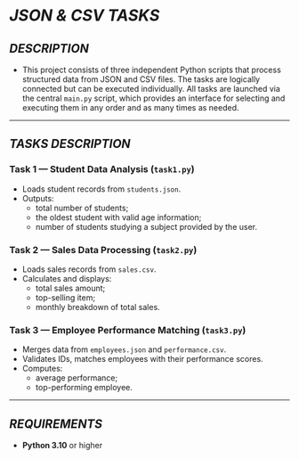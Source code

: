 # *JSON & CSV TASKS*

## *DESCRIPTION*
+ This project consists of three independent Python scripts that process structured data from JSON and CSV files. The tasks are logically connected but can be executed individually. All tasks are launched via the central `main.py` script, which provides an interface for selecting and executing them in any order and as many times as needed.

---

## *TASKS DESCRIPTION*

### Task 1 — Student Data Analysis (`task1.py`)
- Loads student records from `students.json`.
- Outputs:
  - total number of students;
  - the oldest student with valid age information;
  - number of students studying a subject provided by the user.

### Task 2 — Sales Data Processing (`task2.py`)
- Loads sales records from `sales.csv`.
- Calculates and displays:
  - total sales amount;
  - top-selling item;
  - monthly breakdown of total sales.

### Task 3 — Employee Performance Matching (`task3.py`)
- Merges data from `employees.json` and `performance.csv`.
- Validates IDs, matches employees with their performance scores.
- Computes:
  - average performance;
  - top-performing employee.

---

## *REQUIREMENTS*

+ **Python 3.10** or higher